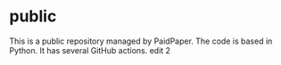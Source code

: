 # public

This is a public repository managed by PaidPaper. The code is based in Python. It has several GitHub actions.
edit 2
